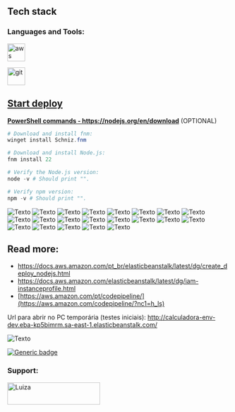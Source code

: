 
## Tech stack


<h3 align="left">Languages and Tools:</h3>

<a href="https://aws.amazon.com" target="_blank" rel="noreferrer"> <img src="https://raw.githubusercontent.com/devicons/devicon/master/icons/amazonwebservices/amazonwebservices-original-wordmark.svg" alt="aws" width="40" height="40"/> </a> 

<a href="https://flask.palletsprojects.com/" target="_blank" rel="noreferrer"> <a href="https://git-scm.com/" target="_blank" rel="noreferrer"> <img src="https://www.vectorlogo.zone/logos/git-scm/git-scm-icon.svg" alt="git" width="40" height="40"/> </a> <a href="https://hadoop.apache.org/" target="_blank" rel="noreferrer">  <a href="https://nodejs.org" target="_blank" rel="noreferrer"> 

## Start deploy 

**PowerShell commands - https://nodejs.org/en/download** (OPTIONAL)

````ps1
# Download and install fnm:
winget install Schniz.fnm

# Download and install Node.js:
fnm install 22

# Verify the Node.js version:
node -v # Should print "".

# Verify npm version:
npm -v # Should print "".

````

![Texto ](imgs/0.0.0.png)
![Texto ](imgs/0.0.1png)
![Texto ](imgs/0.0.2.png)
![Texto ](imgs/0.0.3.png)
![Texto ](imgs/0.0.4.png)
![Texto ](imgs/1.0.png)
![Texto ](imgs/1.1.png)
![Texto ](imgs/1.2.png)
![Texto ](imgs/1.3.png)
![Texto ](imgs/2.1.png)
![Texto ](imgs/2.png)
![Texto ](imgs/3.2.png)
![Texto ](imgs/3.3.png)
![Texto ](imgs/3.4.png)
![Texto ](imgs/3.5.png)
![Texto ](imgs/3.7.png)
![Texto ](imgs/3.8.png)
![Texto ](imgs/3.9.png)
![Texto ](imgs/3.10.png)
![Texto ](imgs/3.11.png)
![Texto ](imgs/3.12.png)


##  Read more:
- https://docs.aws.amazon.com/pt_br/elasticbeanstalk/latest/dg/create_deploy_nodejs.html
- https://docs.aws.amazon.com/elasticbeanstalk/latest/dg/iam-instanceprofile.html
- [https://aws.amazon.com/pt/codepipeline/](https://aws.amazon.com/codepipeline/?nc1=h_ls)

Url para abrir no PC temporária (testes iniciais): http://calculadora-env-dev.eba-kp5bimrm.sa-east-1.elasticbeanstalk.com/

![Texto ](imgs/leituratemporaria.jpg)

[![Generic badge](https://img.shields.io/badge/status-developing-yellow.svg)](/#/)

<h3 align="left">Support:</h3>
<p><a href="#"> <img align="left" src="https://cdn.buymeacoffee.com/buttons/v2/default-yellow.png" height="50" width="210" alt="Luiza" /></a></p><br><br>
